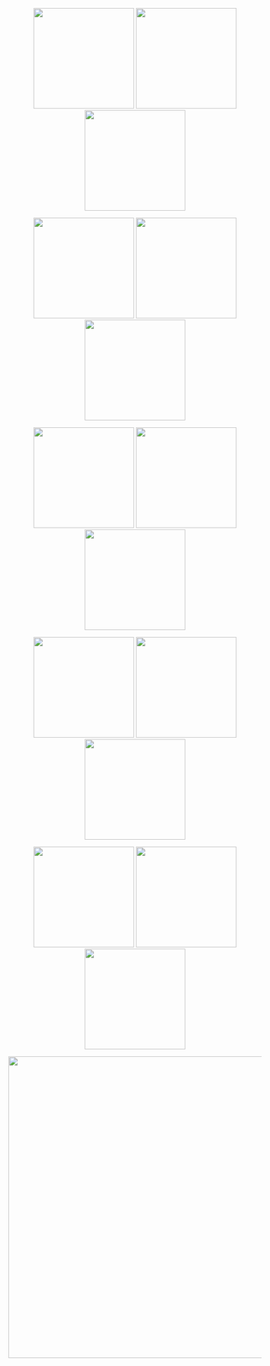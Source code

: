 <p align="center">
<img width="200" src="https://external-media.spacehey.net/media/sWEcgsdkK0QsAB5KObeBrS3PjxkHi992ZyoweCMuJnQI=/https://64.media.tumblr.com/3a78afd5661efce83e7f686c056beb6e/edf8b1846cb1b110-b6/s100x200/9aca84a2faaf4aa07d969bdfe272d949c6ef3bbb.gifv"> <img width="200" src="https://external-media.spacehey.net/media/sv7CPo5wqKV1QIMy-OfF2JGrakYiRieEq4kjlbPyLEHA=/https://64.media.tumblr.com/d5d05390c8a568eca0f097753df48a9b/edf8b1846cb1b110-91/s100x200/4ff82bd7e914ccbd94ac3c20b643459bc2205695.gifv"> <img width="200" src="https://external-media.spacehey.net/media/seiU9Sssb4WGKic4eahyvcZcn_Y4evBGA1GPRIn0B16c=/https://64.media.tumblr.com/008d96607be5825632cbec8ccf604f9c/edf8b1846cb1b110-e0/s100x200/f451f747bae70fd59710d9d80b2f68ce20391d4e.gifv">
</p>

<p align="center">
<img width="200" src="https://64.media.tumblr.com/5da7cb9c945f07850b4bf6c7bf97d8be/f4ef729f756e4c4b-cc/s100x200/6a733556c1ce700785b07f56bf0de34ebce1db4f.gifv"> 
    <img width="200" src="https://images-wixmp-ed30a86b8c4ca887773594c2.wixmp.com/f/af4e0dc9-b8e4-4959-b601-a8625e662932/d7zeig4-ec9cf599-951b-4634-aafb-07a9d7d84aa7.png?token=eyJ0eXAiOiJKV1QiLCJhbGciOiJIUzI1NiJ9.eyJzdWIiOiJ1cm46YXBwOjdlMGQxODg5ODIyNjQzNzNhNWYwZDQxNWVhMGQyNmUwIiwiaXNzIjoidXJuOmFwcDo3ZTBkMTg4OTgyMjY0MzczYTVmMGQ0MTVlYTBkMjZlMCIsIm9iaiI6W1t7InBhdGgiOiJcL2ZcL2FmNGUwZGM5LWI4ZTQtNDk1OS1iNjAxLWE4NjI1ZTY2MjkzMlwvZDd6ZWlnNC1lYzljZjU5OS05NTFiLTQ2MzQtYWFmYi0wN2E5ZDdkODRhYTcucG5nIn1dXSwiYXVkIjpbInVybjpzZXJ2aWNlOmZpbGUuZG93bmxvYWQiXX0.E1wGNhUVq0raqHMVKnlzh3gOTGKZX-97e1lg8BGHwgI"> 
    <img width="200" src="https://external-media.spacehey.net/media/sMmnEG_8Wx0yiBcV66dIckie5RCfc0hQ95u0r7CMPu2w=/https://64.media.tumblr.com/9366953a02a46c4866f17a0ac31a72ce/89749997f66a3a49-25/s100x200/ad3e81163aae2a683fac3e7b86a0ff572052445e.gifv">
</p>

<p align="center">
<img width="200" src="https://adriansblinkiecollection.neocities.org/stamps/k9.gif"> 
    <img width="200" src="https://64.media.tumblr.com/e3887b8db6813f80711105fea66e6343/tumblr_pbjltkxm4A1xz2nuuo7_100.png"> 
    <img width="200" src="https://adriansblinkiecollection.neocities.org/stamps/k44.png">
</p>

<p align="center">
    <img width="200" src="https://adriansblinkiecollection.neocities.org/stamps/k18.gif">
<img width="200" src="http://orig04.deviantart.net/a3c2/f/2014/063/6/b/madokamagicastamp_by_meepnyan-d78xk67.gif">
<img width="200" src="https://images-wixmp-ed30a86b8c4ca887773594c2.wixmp.com/f/f181cda0-75fb-463a-8a66-0ae1a4de10c2/dhl3xbu-a6513bdb-5fc9-42d6-bd3f-fe68106aee04.png?token=eyJ0eXAiOiJKV1QiLCJhbGciOiJIUzI1NiJ9.eyJzdWIiOiJ1cm46YXBwOjdlMGQxODg5ODIyNjQzNzNhNWYwZDQxNWVhMGQyNmUwIiwiaXNzIjoidXJuOmFwcDo3ZTBkMTg4OTgyMjY0MzczYTVmMGQ0MTVlYTBkMjZlMCIsIm9iaiI6W1t7InBhdGgiOiJcL2ZcL2YxODFjZGEwLTc1ZmItNDYzYS04YTY2LTBhZTFhNGRlMTBjMlwvZGhsM3hidS1hNjUxM2JkYi01ZmM5LTQyZDYtYmQzZi1mZTY4MTA2YWVlMDQucG5nIn1dXSwiYXVkIjpbInVybjpzZXJ2aWNlOmZpbGUuZG93bmxvYWQiXX0.RkcXP61QW3KfiYjfiDqQPG9qEnU4P4Wf5PF6vQBTGpg">
</p>

<p align="center">
<img width="200" src="http://orig10.deviantart.net/dc16/f/2016/224/2/2/doukyuusei_stamp_2_by_o0_kanra_0o-dadkzrj.png"> <img width="200" src="https://external-media.spacehey.net/media/sspU_xxPz2ZuXeK0V3TWrcOMsuq5jHeD97_-0Mk0o0Zw=/https://64.media.tumblr.com/3f4770c535d61d6eae5cd5566b74c7e0/89749997f66a3a49-c3/s100x200/9dbd2fa8d19bf54401e841d4dd190907223cd574.gifv"> <img width="200" src="https://64.media.tumblr.com/1bd8cd20a1136651408e61bbe22da37f/2fb5bb3321a3e2f1-28/s100x200/859284c179723ddaa504402567d59ef5bf262647.gifv">
</p>

<p align="center">
<img width="600" src="https://media.tenor.com/_FQzT0wHUf4AAAAM/alnst-alien.gif"> 
</p>
